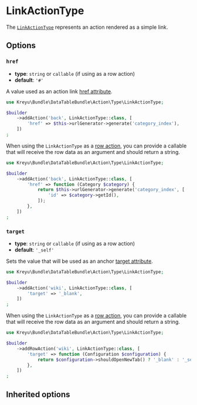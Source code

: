 <script setup>
    import ActionTypeOptions from "./options/action.md";
</script>

# LinkActionType

The [`LinkActionType`](https://github.com/Kreyu/data-table-bundle/blob/main/src/Action/Type/LinkActionType.php) represents an action rendered as a simple link.

## Options

### `href`

- **type**: `string` or `callable` (if using as a row action)
- **default**: `'#'`

A value used as an action link [href attribute](https://developer.mozilla.org/en-US/docs/Web/HTML/Element/a#attr-href).

```php
use Kreyu\Bundle\DataTableBundle\Action\Type\LinkActionType;

$builder
    ->addAction('back', LinkActionType::class, [
        'href' => $this->urlGenerator->generate('category_index'),
    ])
;
```

When using the `LinkActionType` as a [row action](../../../docs/components/actions.md), you can provide a callable
that will receive the row data as an argument and should return a string.

```php
use Kreyu\Bundle\DataTableBundle\Action\Type\LinkActionType;

$builder
    ->addAction('back', LinkActionType::class, [
        'href' => function (Category $category) {
            return $this->urlGenerator->generate('category_index', [
                'id' => $category->getId(),        
            ]);
        },
    ])
;
```

### `target`

- **type**: `string` or `callable` (if using as a row action)
- **default**: `'_self'`

Sets the value that will be used as an anchor [target attribute](https://developer.mozilla.org/en-US/docs/Web/HTML/Element/a#attr-target).

```php
use Kreyu\Bundle\DataTableBundle\Action\Type\LinkActionType;

$builder
    ->addAction('wiki', LinkActionType::class, [
        'target' => '_blank',
    ])
;
```

When using the `LinkActionType` as a [row action](../../../docs/components/actions.md), you can provide a callable
that will receive the row data as an argument and should return a string.

```php
use Kreyu\Bundle\DataTableBundle\Action\Type\LinkActionType;

$builder
    ->addRowAction('wiki', LinkActionType::class, [
        'target' => function (Configuration $configuration) {
            return $configuration->shouldOpenNewTab() ? '_blank' : '_self';
        },
    ])
;
```

## Inherited options

<ActionTypeOptions/>
